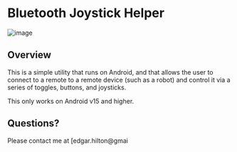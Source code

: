 # Bluetooth Joystick Helper

![image](https://github.com/user-attachments/assets/cf5b5054-119f-41a8-99cf-19aa710d9902)

## Overview

This is a simple utility that runs on Android, and that allows the user to connect to a remote to a remote device (such as a robot)
and control it via a series of toggles, buttons, and joysticks. 

This only works on Android v15 and higher.



## Questions?

Please contact me at [edgar.hilton@gmai
